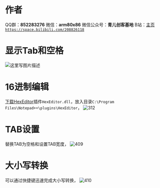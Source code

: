 ﻿# 作者
QQ群：**852283276**
微信：**arm80x86**
微信公众号：**青儿创客基地**
B站：[主页 `https://space.bilibili.com/208826118`](https://space.bilibili.com/208826118)

# 显示Tab和空格
![这里写图片描述](https://img-blog.csdn.net/20180705001518772?watermark/2/text/aHR0cHM6Ly9ibG9nLmNzZG4ubmV0L1podV9aaHVfMjAwOQ==/font/5a6L5L2T/fontsize/400/fill/I0JBQkFCMA==/dissolve/70)

# 16进制编辑
[下载HexEditor](https://github.com/chcg/NPP_HexEdit/releases)插件`HexEditor.dll`，放入目录`C:\Program Files\Notepad++\plugins\HexEditor`，
![312](https://img-blog.csdnimg.cn/20200604200421812.png?x-oss-process=image/watermark,type_ZmFuZ3poZW5naGVpdGk,shadow_10,text_aHR0cHM6Ly9ibG9nLmNzZG4ubmV0L1podV9aaHVfMjAwOQ==,size_16,color_FFFFFF,t_70)

# TAB设置
替换TAB为空格和设置TAB宽度，
![409](https://img-blog.csdnimg.cn/202105111051432.png?x-oss-process=image/watermark,type_ZmFuZ3poZW5naGVpdGk,shadow_10,text_aHR0cHM6Ly9ibG9nLmNzZG4ubmV0L1podV9aaHVfMjAwOQ==,size_16,color_FFFFFF,t_70)

# 大小写转换
可以通过快捷键迅速完成大小写转换，
![410](https://img-blog.csdnimg.cn/20210515164251571.png?x-oss-process=image/watermark,type_ZmFuZ3poZW5naGVpdGk,shadow_10,text_aHR0cHM6Ly9ibG9nLmNzZG4ubmV0L1podV9aaHVfMjAwOQ==,size_16,color_FFFFFF,t_70)

